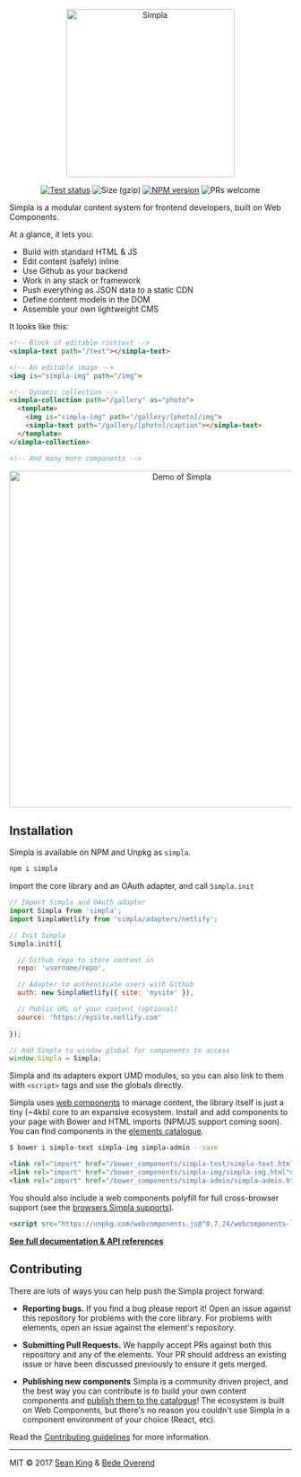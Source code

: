 <p align="center">
  <a href="https://www.simplajs.org">
    <img src="https://www.simplajs.org/assets/public/logo.png" alt="Simpla" width="300">
  </a> 
</p>

<p align="center">
  <a href="https://travis-ci.org/simplajs/simpla"><img src="https://travis-ci.org/simplaio/simpla.svg?branch=master" alt="Test status"></a>
  <img src="http://img.badgesize.io/https://unpkg.com/simpla?compression=gzip&label=size%20(gzip)" alt="Size (gzip)">
  <a href="https://www.npmjs.com/package/simpla"><img src="https://img.shields.io/npm/v/simpla.svg" alt="NPM version"></a>
  <img src="https://img.shields.io/badge/PRs-welcome-brightgreen.svg" alt="PRs welcome"> 
</p>

Simpla is a modular content system for frontend developers, built on Web Components.

At a glance, it lets you:

- Build with standard HTML & JS
- Edit content (safely) inline
- Use Github as your backend
- Work in any stack or framework
- Push everything as JSON data to a static CDN
- Define content models in the DOM
- Assemble your own lightweight CMS

It looks like this: 

```html
<!-- Block of editable richtext -->
<simpla-text path="/text"></simpla-text>

<!-- An editable image -->
<img is="simpla-img" path="/img">

<!-- Dynamic collection -->
<simpla-collection path="/gallery" as="photo">
  <template>
    <img is="simpla-img" path="/gallery/[photo]/img">
    <simpla-text path="/gallery/[photo]/caption"></simpla-text>
  </template>
</simpla-collection>

<!-- And many more components -->
```

<p align="center">
  <img src="https://www.simplajs.org/assets/public/demo.gif" width="600" alt="Demo of Simpla">
</p>

## Installation

Simpla is available on NPM and Unpkg as `simpla`.

```sh
npm i simpla
```

Import the core library and an OAuth adapter, and call `Simpla.init`

```js
// Import Simpla and OAuth adapter
import Simpla from 'simpla';
import SimplaNetlify from 'simpla/adapters/netlify';

// Init Simpla
Simpla.init({

  // Github repo to store content in
  repo: 'username/repo',

  // Adapter to authenticate users with Github
  auth: new SimplaNetlify({ site: 'mysite' }),

  // Public URL of your content (optional)
  source: 'https://mysite.netlify.com'
  
});

// Add Simpla to window global for components to access
window.Simpla = Simpla;
```

Simpla and its adapters export UMD modules, so you can also link to them with `<script>` tags and use the globals directly.

Simpla uses [web components](https://www.webcomponents.org) to manage content, the library itself is just a tiny (~4kb) core to an expansive ecosystem. Install and add components to your page with Bower and HTML imports (NPM/JS support coming soon). You can find components in the [elements catalogue](https://www.webcomponents.org/collection/simplajs/simpla-elements). 

```sh
$ bower i simpla-text simpla-img simpla-admin --save
```

```html
<link rel="import" href="/bower_components/simpla-text/simpla-text.html">
<link rel="import" href="/bower_components/simpla-img/simpla-img.html">
<link rel="import" href="/bower_components/simpla-admin/simpla-admin.html" async>
```

You should also include a web components polyfill for full cross-browser support (see the [browsers Simpla supports](https://docs.simplajs.org/guides/browser-support.html)).

```html
<script src="https://unpkg.com/webcomponents.js@^0.7.24/webcomponents-lite.min.js" async></script>
```

**[See full documentation & API references](https://docs.simplajs.org)**

## Contributing

There are lots of ways you can help push the Simpla project forward:

- **Reporting bugs.** If you find a bug please report it! Open an issue against this repository for problems with the core library. For problems with elements, open an issue against the element's repository.

- **Submitting Pull Requests.** We happily accept PRs against both this repository and any of the elements. Your PR should address an existing issue or have been discussed previously to ensure it gets merged.

- **Publishing new components** Simpla is a community driven project, and the best way you can contribute is to build your own content components and [publish them to the catalogue](https://github.com/simplajs/simpla-elements/#publishing-your-element)! The ecosystem is built on Web Components, but there's no reason you couldn't use Simpla in a component environment of your choice (React, etc).

Read the [Contributing guidelines](/CONTRIBUTING.md) for more information.

***

MIT © 2017 [Sean King](https://twitter.com/seaneking) & [Bede Overend](https://twitter.com/bedeoverend)
